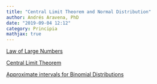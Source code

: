 ```yaml
---
title: "Central Limit Theorem and Normal Distribution"
author: Andrés Aravena, PhD
date: "2019-09-04 12:12"
category: Principia
mathjax: true
---
```


[Law of Large Numbers](Teaching/math4bio/Probabilities/Law%20of%20Large%20Numbers.md)

[Central Limit Theorem](Teaching/math4bio/Probabilities/Central%20Limit%20Theorem.md)

[Approximate intervals for Binomial Distributions](Approximate%20intervals%20for%20Binomial%20Distributions.md)

